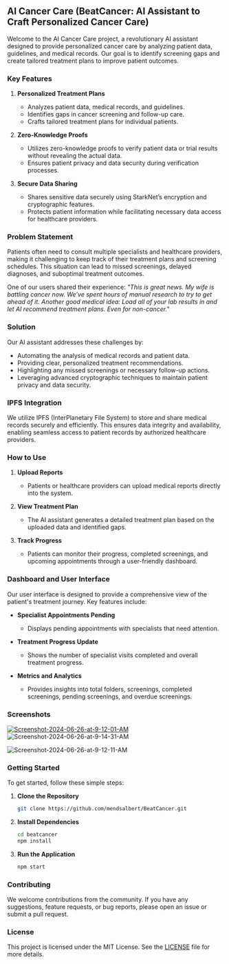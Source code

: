 ## AI Cancer Care (BeatCancer: AI Assistant to Craft Personalized Cancer Care)

Welcome to the AI Cancer Care project, a revolutionary AI assistant designed to provide personalized cancer care by analyzing patient data, guidelines, and medical records. Our goal is to identify screening gaps and create tailored treatment plans to improve patient outcomes.

### Key Features

1. **Personalized Treatment Plans**

   - Analyzes patient data, medical records, and guidelines.
   - Identifies gaps in cancer screening and follow-up care.
   - Crafts tailored treatment plans for individual patients.

2. **Zero-Knowledge Proofs**

   - Utilizes zero-knowledge proofs to verify patient data or trial results without revealing the actual data.
   - Ensures patient privacy and data security during verification processes.

3. **Secure Data Sharing**
   - Shares sensitive data securely using StarkNet’s encryption and cryptographic features.
   - Protects patient information while facilitating necessary data access for healthcare providers.

### Problem Statement

Patients often need to consult multiple specialists and healthcare providers, making it challenging to keep track of their treatment plans and screening schedules. This situation can lead to missed screenings, delayed diagnoses, and suboptimal treatment outcomes.

One of our users shared their experience: _"This is great news. My wife is battling cancer now. We’ve spent hours of manual research to try to get ahead of it. Another good medical idea: Load all of your lab results in and let AI recommend treatment plans. Even for non-cancer."_

### Solution

Our AI assistant addresses these challenges by:

- Automating the analysis of medical records and patient data.
- Providing clear, personalized treatment recommendations.
- Highlighting any missed screenings or necessary follow-up actions.
- Leveraging advanced cryptographic techniques to maintain patient privacy and data security.

### IPFS Integration

We utilize IPFS (InterPlanetary File System) to store and share medical records securely and efficiently. This ensures data integrity and availability, enabling seamless access to patient records by authorized healthcare providers.

### How to Use

1. **Upload Reports**

   - Patients or healthcare providers can upload medical reports directly into the system.

2. **View Treatment Plan**

   - The AI assistant generates a detailed treatment plan based on the uploaded data and identified gaps.

3. **Track Progress**
   - Patients can monitor their progress, completed screenings, and upcoming appointments through a user-friendly dashboard.

### Dashboard and User Interface

Our user interface is designed to provide a comprehensive view of the patient's treatment journey. Key features include:

- **Specialist Appointments Pending**
  - Displays pending appointments with specialists that need attention.
- **Treatment Progress Update**

  - Shows the number of specialist visits completed and overall treatment progress.

- **Metrics and Analytics**
  - Provides insights into total folders, screenings, completed screenings, pending screenings, and overdue screenings.

### Screenshots

<a href="https://ibb.co/hWHZ2Zj"><img src="https://i.ibb.co/Ph4919n/Screenshot-2024-06-26-at-9-12-01-AM.png" alt="Screenshot-2024-06-26-at-9-12-01-AM" border="0"></a>
<img src="https://i.ibb.co/qRY3Lxs/Screenshot-2024-06-26-at-9-14-31-AM.png" alt="Screenshot-2024-06-26-at-9-14-31-AM" border="0">

   <img src="https://i.ibb.co/vJPVVKZ/Screenshot-2024-06-26-at-9-12-11-AM.png" alt="Screenshot-2024-06-26-at-9-12-11-AM" border="0">

### Getting Started

To get started, follow these simple steps:

1. **Clone the Repository**

   ```bash
   git clone https://github.com/mendsalbert/BeatCancer.git
   ```

2. **Install Dependencies**

   ```bash
   cd beatcancer
   npm install
   ```

3. **Run the Application**
   ```bash
   npm start
   ```

### Contributing

We welcome contributions from the community. If you have any suggestions, feature requests, or bug reports, please open an issue or submit a pull request.

### License

This project is licensed under the MIT License. See the [LICENSE](./LICENSE) file for more details.
